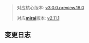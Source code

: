 > 对应核心版本: [v3.0.0.preview.18.0](https://github.com/ForteScarlet/simpler-robot/releases/tag/v3.0.0.preview.18.0)
>
> 对应[**mirai**](https://github.com/mamoe/mirai)版本: [v2.11.1](https://github.com/ForteScarlet/simpler-robot/releases/tag/2.11.1)



## 变更日志
